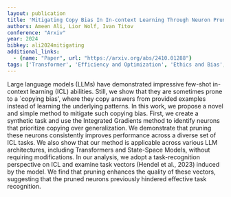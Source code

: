 ```yaml
---
layout: publication
title: 'Mitigating Copy Bias In In-context Learning Through Neuron Pruning'
authors: Ameen Ali, Lior Wolf, Ivan Titov
conference: "Arxiv"
year: 2024
bibkey: ali2024mitigating
additional_links:
  - {name: "Paper", url: "https://arxiv.org/abs/2410.01288"}
tags: ['Transformer', 'Efficiency and Optimization', 'Ethics and Bias', 'Model Architecture', 'Reinforcement Learning', 'Pruning', 'Pretraining Methods', 'Few-Shot', 'Prompting', 'In-Context Learning']
---
```

Large language models (LLMs) have demonstrated impressive few-shot in-context
learning (ICL) abilities. Still, we show that they are sometimes prone to a
`copying bias', where they copy answers from provided examples instead of
learning the underlying patterns. In this work, we propose a novel and simple
method to mitigate such copying bias. First, we create a synthetic task and use
the Integrated Gradients method to identify neurons that prioritize copying
over generalization. We demonstrate that pruning these neurons consistently
improves performance across a diverse set of ICL tasks. We also show that our
method is applicable across various LLM architectures, including Transformers
and State-Space Models, without requiring modifications. In our analysis, we
adopt a task-recognition perspective on ICL and examine task vectors (Hendel et
al., 2023) induced by the model. We find that pruning enhances the quality of
these vectors, suggesting that the pruned neurons previously hindered effective
task recognition.
